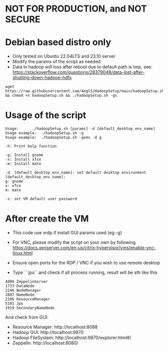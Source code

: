 # **NOT FOR PRODUCTION, and NOT SECURE**
# Debian based distro only

- Only tested on Ubuntu 22.04LTS and 23.10 server
- Modify the params of the script as needed
- Data in hadoop will loss after reboot due to default path is tmp, see: https://stackoverflow.com/questions/28379048/data-lost-after-shutting-down-hadoop-hdfs 
```
wget https://raw.githubusercontent.com/4egl5/HadoopSetup/main/hadoopSetup.sh && chmod +x hadoopSetup.sh && ./hadoopSetup.sh -gs
```


# Usage of the script
```
Usage: 		./hadoopSetup.sh [params] -d [default_desktop_env_name]
Usage example: 	./hadoopSetup.sh -g
Usage example: 	./hadoopSetup.sh -gxms -d g

-h:	Print help function

-g:	Install gnome
-x:	Install xfce
-m:	Install mate

-d	[default_desktop_env_name]: set default desktop environment
[default_desktop_env_name]:
g: gnome
x: xfce
m: mate

-s:	set VM default user password
```

# After create the VM
- This code use xrdp if install GUI params used (eg:-g)
- For VNC, please modify the script on your own by following https://docs.xenserver.com/en-us/citrix-hypervisor/vms/enable-vnc-linux.html 
- Ensure open ports for the RDP / VNC if you wish to use remote desktop 

- Type ```jps`` and check if all process running, result will be sth like this
```
4898 ZeppelinServer
1733 DataNode
2246 NodeManager
2807 NameNode
2106 ResourceManager
5101 Jps
1919 SecondaryNameNode
```
And check from GUI:
- Resource Manager:    http://localhost:8088 
- Hadoop GUI:          http://localhost:9870
- Hadoop FileSystem:   http://localhost:9870/explorer.html#/
- Zeppelin:            http://localhost:8080/
